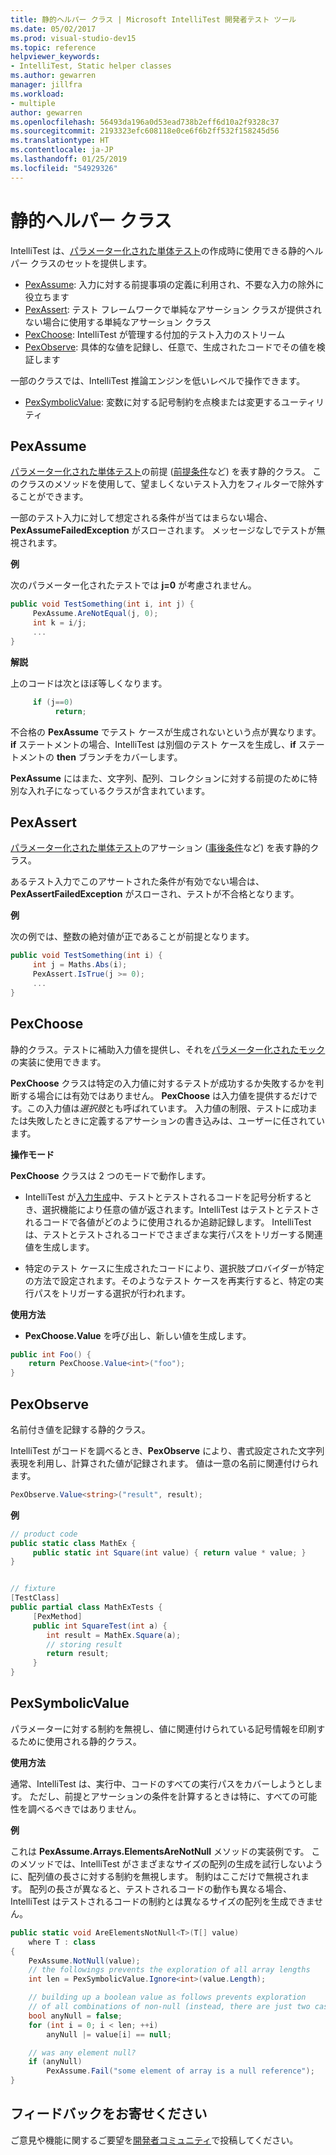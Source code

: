 ```yaml
---
title: 静的ヘルパー クラス | Microsoft IntelliTest 開発者テスト ツール
ms.date: 05/02/2017
ms.prod: visual-studio-dev15
ms.topic: reference
helpviewer_keywords:
- IntelliTest, Static helper classes
ms.author: gewarren
manager: jillfra
ms.workload:
- multiple
author: gewarren
ms.openlocfilehash: 56493da196a0d53ead738b2eff6d10a2f9328c37
ms.sourcegitcommit: 2193323efc608118e0ce6f6b2ff532f158245d56
ms.translationtype: HT
ms.contentlocale: ja-JP
ms.lasthandoff: 01/25/2019
ms.locfileid: "54929326"
---
```

# <a name="static-helper-classes"></a>静的ヘルパー クラス

IntelliTest は、[パラメーター化された単体テスト](test-generation.md#parameterized-unit-testing)の作成時に使用できる静的ヘルパー クラスのセットを提供します。

* [PexAssume](#pexassume): 入力に対する前提事項の定義に利用され、不要な入力の除外に役立ちます
* [PexAssert](#pexassert): テスト フレームワークで単純なアサーション クラスが提供されない場合に使用する単純なアサーション クラス
* [PexChoose](#pexchoose): IntelliTest が管理する付加的テスト入力のストリーム
* [PexObserve](#pexobserve): 具体的な値を記録し、任意で、生成されたコードでその値を検証します

一部のクラスでは、IntelliTest 推論エンジンを低いレベルで操作できます。

* [PexSymbolicValue](#pexsymbolicvalue): 変数に対する記号制約を点検または変更するユーティリティ

<a name="pexassume"></a>
## <a name="pexassume"></a>PexAssume

[パラメーター化された単体テスト](test-generation.md#parameterized-unit-testing)の前提 ([前提条件](test-generation.md#precondition)など) を表す静的クラス。 このクラスのメソッドを使用して、望ましくないテスト入力をフィルターで除外することができます。

一部のテスト入力に対して想定される条件が当てはまらない場合、**PexAssumeFailedException** がスローされます。 メッセージなしでテストが無視されます。

**例**

次のパラメーター化されたテストでは **j=0** が考慮されません。

```csharp
public void TestSomething(int i, int j) {
     PexAssume.AreNotEqual(j, 0);
     int k = i/j;
     ...
}
```

**解説**

上のコードは次とほぼ等しくなります。

```csharp
     if (j==0)
          return;
```

不合格の **PexAssume** でテスト ケースが生成されないという点が異なります。 **if** ステートメントの場合、IntelliTest は別個のテスト ケースを生成し、**if** ステートメントの **then** ブランチをカバーします。

**PexAssume** にはまた、文字列、配列、コレクションに対する前提のために特別な入れ子になっているクラスが含まれています。

<a name="pexassert"></a>
## <a name="pexassert"></a>PexAssert

[パラメーター化された単体テスト](test-generation.md#parameterized-unit-testing)のアサーション ([事後条件](test-generation.md#postcondition)など) を表す静的クラス。

あるテスト入力でこのアサートされた条件が有効でない場合は、**PexAssertFailedException** がスローされ、テストが不合格となります。

**例**

次の例では、整数の絶対値が正であることが前提となります。

```csharp
public void TestSomething(int i) {
     int j = Maths.Abs(i);
     PexAssert.IsTrue(j >= 0);
     ...
}
```

<a name="pexchoose"></a>
## <a name="pexchoose"></a>PexChoose

静的クラス。テストに補助入力値を提供し、それを[パラメーター化されたモック](input-generation.md#parameterized-mocks)の実装に使用できます。

**PexChoose** クラスは特定の入力値に対するテストが成功するか失敗するかを判断する場合には有効ではありません。 **PexChoose** は入力値を提供するだけです。この入力値は*選択肢*とも呼ばれています。 入力値の制限、テストに成功または失敗したときに定義するアサーションの書き込みは、ユーザーに任されています。

**操作モード**

**PexChoose** クラスは 2 つのモードで動作します。

* IntelliTest が[入力生成](input-generation.md)中、テストとテストされるコードを記号分析するとき、選択機能により任意の値が返されます。IntelliTest はテストとテストされるコードで各値がどのように使用されるか追跡記録します。 IntelliTest は、テストとテストされるコードでさまざまな実行パスをトリガーする関連値を生成します。

* 特定のテスト ケースに生成されたコードにより、選択肢プロバイダーが特定の方法で設定されます。そのようなテスト ケースを再実行すると、特定の実行パスをトリガーする選択が行われます。

**使用方法**

* **PexChoose.Value** を呼び出し、新しい値を生成します。

```csharp
public int Foo() {
    return PexChoose.Value<int>("foo");
}
```

<a name="pexobserve"></a>
## <a name="pexobserve"></a>PexObserve

名前付き値を記録する静的クラス。

IntelliTest がコードを調べるとき、**PexObserve** により、書式設定された文字列表現を利用し、計算された値が記録されます。 値は一意の名前に関連付けられます。

```csharp
PexObserve.Value<string>("result", result);
```

**例**

```csharp
// product code
public static class MathEx {
     public static int Square(int value) { return value * value; }
}


// fixture
[TestClass]
public partial class MathExTests {
     [PexMethod]
     public int SquareTest(int a) {
        int result = MathEx.Square(a);
        // storing result
        return result;
     }
}
```

<a name="pexsymbolicvalue"></a>
## <a name="pexsymbolicvalue"></a>PexSymbolicValue

パラメーターに対する制約を無視し、値に関連付けられている記号情報を印刷するために使用される静的クラス。

**使用方法**

通常、IntelliTest は、実行中、コードのすべての実行パスをカバーしようとします。 ただし、前提とアサーションの条件を計算するときは特に、すべての可能性を調べるべきではありません。

**例**

これは **PexAssume.Arrays.ElementsAreNotNull** メソッドの実装例です。
このメソッドでは、IntelliTest がさまざまなサイズの配列の生成を試行しないように、配列値の長さに対する制約を無視します。 制約はここだけで無視されます。 配列の長さが異なると、テストされるコードの動作も異なる場合、IntelliTest はテストされるコードの制約とは異なるサイズの配列を生成できません。

```csharp
public static void AreElementsNotNull<T>(T[] value)
    where T : class
{
    PexAssume.NotNull(value);
    // the followings prevents the exploration of all array lengths
    int len = PexSymbolicValue.Ignore<int>(value.Length);

    // building up a boolean value as follows prevents exploration
    // of all combinations of non-null (instead, there are just two cases)
    bool anyNull = false;
    for (int i = 0; i < len; ++i)
        anyNull |= value[i] == null;

    // was any element null?
    if (anyNull)
        PexAssume.Fail("some element of array is a null reference");
}
```

## <a name="got-feedback"></a>フィードバックをお寄せください

ご意見や機能に関するご要望を[開発者コミュニティ](https://developercommunity.visualstudio.com/content/idea/post.html?space=8)で投稿してください。